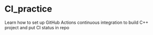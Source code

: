 # CI_practice
Learn how to set up GitHub Actions continuous integration to build C++ project and put CI status in repo
